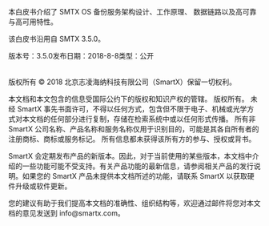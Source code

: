 <?xml version="1.0" encoding="UTF-8"?><?workdir /C:\Users\Admin\AppData\Local\Temp\temp20190704145808519?><?workdir-uri file:/C:/Users/Admin/AppData/Local/Temp/temp20190704145808519/?><?path2project ..\..\..\?><?path2project-uri ../../../?><?path2rootmap-uri ../../../?><topic xmlns:ditaarch="http://dita.oasis-open.org/architecture/2005/" xmlns:dita-ot="http://dita-ot.sourceforge.net/ns/201007/dita-ot" class="- topic/topic " ditaarch:DITAArchVersion="1.2" domains="(topic hi-d) (topic ut-d) (topic indexing-d) (topic hazard-d) (topic abbrev-d) (topic pr-d) (topic sw-d) (topic ui-d)" id="smtx-os-备份服务白皮书" xtrf="file:/d:/safehaven/content/concepts/backup-service-white-paper/_index.md" xtrc="topic:1;182:3"><title class="- topic/title " xtrf="file:/d:/safehaven/content/concepts/backup-service-white-paper/_index.md" xtrc="title:1;182:3">SMTX OS 备份服务白皮书</title><prolog class="- topic/prolog " xtrf="file:/d:/safehaven/content/concepts/backup-service-white-paper/_index.md" xtrc="prolog:1;182:3"><data class="- topic/data " name="BookShowToc" value="false" xtrf="file:/d:/safehaven/content/concepts/backup-service-white-paper/_index.md" xtrc="data:1;182:3"/><data class="- topic/data " name="title" value="SMTX OS 备份服务白皮书" xtrf="file:/d:/safehaven/content/concepts/backup-service-white-paper/_index.md" xtrc="data:2;182:3"/><data class="- topic/data " name="type" value="docs" xtrf="file:/d:/safehaven/content/concepts/backup-service-white-paper/_index.md" xtrc="data:3;182:3"/></prolog><body class="- topic/body " xtrf="file:/d:/safehaven/content/concepts/backup-service-white-paper/_index.md" xtrc="body:1;182:3"><p class="- topic/p " xtrf="file:/d:/safehaven/content/concepts/backup-service-white-paper/_index.md" xtrc="p:1;182:3">本白皮书介绍了 SMTX OS 备份服务架构设计、工作原理、 数据链路以及高可靠与高可用特性。</p></body><topic class="- topic/topic " ditaarch:DITAArchVersion="1.2" domains="(topic hi-d) (topic ut-d) (topic indexing-d) (topic hazard-d) (topic abbrev-d) (topic pr-d) (topic sw-d) (topic ui-d)" id="版本信息" xtrf="file:/d:/safehaven/content/concepts/backup-service-white-paper/_index.md" xtrc="topic:2;182:3"><title class="- topic/title " xtrf="file:/d:/safehaven/content/concepts/backup-service-white-paper/_index.md" xtrc="title:2;182:3">版本信息</title><body class="- topic/body " xtrf="file:/d:/safehaven/content/concepts/backup-service-white-paper/_index.md" xtrc="body:2;182:3"><p class="- topic/p " xtrf="file:/d:/safehaven/content/concepts/backup-service-white-paper/_index.md" xtrc="p:2;182:3">该白皮书沿用自 SMTX 3.5.0。</p><table class="- topic/table " xtrf="file:/d:/safehaven/content/concepts/backup-service-white-paper/_index.md" xtrc="table:1;182:3"><tgroup class="- topic/tgroup " cols="2" xtrf="file:/d:/safehaven/content/concepts/backup-service-white-paper/_index.md" xtrc="tgroup:1;182:3"><colspec class="- topic/colspec " colname="col1" xtrf="file:/d:/safehaven/content/concepts/backup-service-white-paper/_index.md" xtrc="colspec:1;182:3"/><colspec class="- topic/colspec " colname="col2" xtrf="file:/d:/safehaven/content/concepts/backup-service-white-paper/_index.md" xtrc="colspec:2;182:3"/><thead class="- topic/thead " xtrf="file:/d:/safehaven/content/concepts/backup-service-white-paper/_index.md" xtrc="thead:1;182:3"><row class="- topic/row " xtrf="file:/d:/safehaven/content/concepts/backup-service-white-paper/_index.md" xtrc="row:1;182:3"><entry class="- topic/entry " xtrf="file:/d:/safehaven/content/concepts/backup-service-white-paper/_index.md" xtrc="entry:1;182:3">版本号：</entry><entry class="- topic/entry " xtrf="file:/d:/safehaven/content/concepts/backup-service-white-paper/_index.md" xtrc="entry:2;182:3">3.5.0</entry></row></thead><tbody class="- topic/tbody " xtrf="file:/d:/safehaven/content/concepts/backup-service-white-paper/_index.md" xtrc="tbody:1;182:3"><row class="- topic/row " xtrf="file:/d:/safehaven/content/concepts/backup-service-white-paper/_index.md" xtrc="row:2;182:3"><entry class="- topic/entry " xtrf="file:/d:/safehaven/content/concepts/backup-service-white-paper/_index.md" xtrc="entry:3;182:3">发布日期：</entry><entry class="- topic/entry " xtrf="file:/d:/safehaven/content/concepts/backup-service-white-paper/_index.md" xtrc="entry:4;182:3">2018-8-8</entry></row><row class="- topic/row " xtrf="file:/d:/safehaven/content/concepts/backup-service-white-paper/_index.md" xtrc="row:3;182:3"><entry class="- topic/entry " xtrf="file:/d:/safehaven/content/concepts/backup-service-white-paper/_index.md" xtrc="entry:5;182:3">类型：</entry><entry class="- topic/entry " xtrf="file:/d:/safehaven/content/concepts/backup-service-white-paper/_index.md" xtrc="entry:6;182:3">公开</entry></row></tbody></tgroup></table></body></topic><topic class="- topic/topic " ditaarch:DITAArchVersion="1.2" domains="(topic hi-d) (topic ut-d) (topic indexing-d) (topic hazard-d) (topic abbrev-d) (topic pr-d) (topic sw-d) (topic ui-d)" id="版权信息" xtrf="file:/d:/safehaven/content/concepts/backup-service-white-paper/_index.md" xtrc="topic:3;182:3"><title class="- topic/title " xtrf="file:/d:/safehaven/content/concepts/backup-service-white-paper/_index.md" xtrc="title:3;182:3">版权信息</title><body class="- topic/body " xtrf="file:/d:/safehaven/content/concepts/backup-service-white-paper/_index.md" xtrc="body:3;182:3"><p class="- topic/p " xtrf="file:/d:/safehaven/content/concepts/backup-service-white-paper/_index.md" xtrc="p:3;182:3">版权所有 © 2018 北京志凌海纳科技有限公司（SmartX）保留一切权利。</p><p class="- topic/p " xtrf="file:/d:/safehaven/content/concepts/backup-service-white-paper/_index.md" xtrc="p:4;182:3">本文档和本文包含的信息受国际公约下的版权和知识产权的管辖。 版权所有。 未经 SmartX 事先书面许可，不得以任何方式，包含但不限于电子、机械或光学方式对本文档的任何部分进行复制，存储在检索系统中或以任何形式传播。 所有非 SmartX 公司名称、产品名称和服务名称仅用于识别目的，可能是其各自所有者的注册商标、商标或服务标记。 所有信息都未获得该所有方的参与、授权或背书。</p></body></topic><topic class="- topic/topic " ditaarch:DITAArchVersion="1.2" domains="(topic hi-d) (topic ut-d) (topic indexing-d) (topic hazard-d) (topic abbrev-d) (topic pr-d) (topic sw-d) (topic ui-d)" id="关于本文档" xtrf="file:/d:/safehaven/content/concepts/backup-service-white-paper/_index.md" xtrc="topic:4;182:3"><title class="- topic/title " xtrf="file:/d:/safehaven/content/concepts/backup-service-white-paper/_index.md" xtrc="title:4;182:3">关于本文档</title><body class="- topic/body " xtrf="file:/d:/safehaven/content/concepts/backup-service-white-paper/_index.md" xtrc="body:4;182:3"><p class="- topic/p " xtrf="file:/d:/safehaven/content/concepts/backup-service-white-paper/_index.md" xtrc="p:5;182:3">SmartX 会定期发布产品的新版本。因此，对于当前使用的某些版本，本文档中介绍的一些功能可能不受支持。有关产品功能的最新信息，请参阅相关产品的发行说明。如果您的 SmartX 产品未提供本文档所述的功能，请联系 SmartX 以获取硬件升级或软件更新。</p></body></topic><topic class="- topic/topic " ditaarch:DITAArchVersion="1.2" domains="(topic hi-d) (topic ut-d) (topic indexing-d) (topic hazard-d) (topic abbrev-d) (topic pr-d) (topic sw-d) (topic ui-d)" id="关于文档的意见和建议" xtrf="file:/d:/safehaven/content/concepts/backup-service-white-paper/_index.md" xtrc="topic:5;182:3"><title class="- topic/title " xtrf="file:/d:/safehaven/content/concepts/backup-service-white-paper/_index.md" xtrc="title:5;182:3">关于文档的意见和建议</title><body class="- topic/body " xtrf="file:/d:/safehaven/content/concepts/backup-service-white-paper/_index.md" xtrc="body:5;182:3"><p class="- topic/p " xtrf="file:/d:/safehaven/content/concepts/backup-service-white-paper/_index.md" xtrc="p:6;182:3">您的建议有助于我们提高本文档的准确性、组织结构等，欢迎通过邮件将您对本文档的意见发送到 <xref class="- topic/xref " href="mailto:info@smartx.com。" format="email" scope="external" xtrf="file:/d:/safehaven/content/concepts/backup-service-white-paper/_index.md" xtrc="xref:1;182:3">info@smartx.com。</xref></p></body></topic></topic>